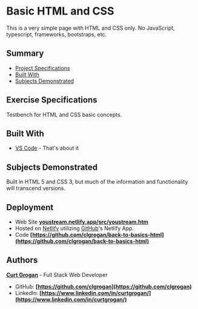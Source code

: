 # Basic HTML and CSS

This is a very simple page with HTML and CSS only. No JavaScript, typescript, frameworks, bootstraps, etc.

## Summary

- [Project Specifications](#Project-specifications)
- [Built With](#built-with)
- [Subjects Demonstrated](#subjects-demonstrated)

## Exercise Specifications

Testbench for HTML and CSS basic concepts.

## Built With

- [VS Code](https://code.visualstudio.com/) - That's about it

## Subjects Demonstrated

Built in HTML 5 and CSS 3, but much of the information and functionality will transcend versions.

## Deployment

- Web Site **[youstream.netlify.app/src/youstream.htm](https://youstream.netlify.app/src/youstream.htm)**
- Hosted on [Netlify](https://app.netlify.com/) utilizing [GitHub](https://app.netlify.com/)'s Netlify App.
- Code **[https://github.com/clgrogan/back-to-basics-html](https://github.com/clgrogan/back-to-basics-html)**

## Authors

**[Curt Grogan](https://www.linkedin.com/in/curtgrogan/)** - Full Stack Web Developer

- GitHub: **[https://github.com/clgrogan](https://github.com/clgrogan)**
- LinkedIn: **[https://www.linkedin.com/in/curtgrogan/](https://www.linkedin.com/in/curtgrogan/)**
